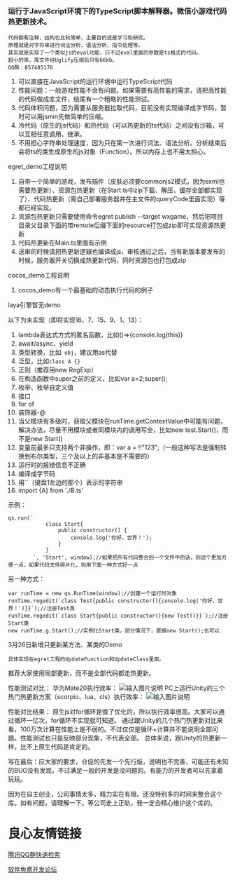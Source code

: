 ### 运行于JavaScript环境下的TypeScript脚本解释器。微信小游戏代码热更新技术。
```
代码都有注释，结构也比较简单，主要目的还是学习和研究。
原理就是对字符串进行词法分析、语法分析、指令处理等。
其实就是实现了一个类似js的eval功能，只不过eval里面的参数是ts格式的代码。
超小的库，库文件经Uglify压缩后只有66kb。
QQ群：857485170
```
1. 可以直接在JavaScript的运行环境中运行TypeScript代码
2. 性能问题：一般游戏性能不会有问题。如果需要有高性能的需求，请把高性能的代码做成库文件，结尾有一个粗略的性能测试。
3. 代码体积问题，因为需要从服务器拉取代码，目前没有实现编译成字节码，暂时可以用jsmin先做简单的压缩。
4. 冷代码（原生的js代码）和热代码（可以热更新的ts代码）之间没有沙箱，可以互相任意调用、继承。
5. 不用担心字符串处理速度，因为只在第一次进行词法、语法分析。分析结束后会将ts的类生成原生的js对象（Function）。所以内存上也不用太担心。

egret_demo工程说明
1. 自带一个简单的游戏，发布插件（皮肤必须要commonjs2模式，因为exml也需要热更新）、资源包热更新（在Start.ts中zip下载、解压、缓存全部都实现了）、代码热更新（需自己部署服务器并在主文件的queryCode里面实现）等都已经实现。
2. 资源包热更新只需要使用命令egret publish --target wxgame，然后把项目目录父目录下面的带remote后缀下面的resource打包成zip即可实现资源热更新
3. 代码热更新在Main.ts里面有示例
4. 送审的时候请把热更新逻辑也编译成js，审核通过之后，当有新版本要发布的时候，服务器开关切换成热更新代码，同时资源包也打包成zip

cocos_demo工程说明
1. cocos_demo有一个最基础的动态执行代码的例子

laya引擎暂无demo

以下为未实现（即将实现16、7、15、9、1、13）：
1. lambda表达式方式的匿名函数，比如()=>{console.log(this)}
2. await/async、yield
3. 类型转换，比如``` obj```，建议用as代替
4. 泛型，比如```class A {}```
5. 正则（推荐用new RegExp）
6. 在构造函数中super之前的定义，比如var a=2;super();
7. 枚举、枚举自定义值
8. 接口
9. for of
10. 装饰器-@
11. 当父模块有多级时，获取父模块在runTIme.getContextValue中可能有问题，解决办法，尽量不用模块或者同模块内的调用写全，比如new test.Start()，而不是new Start()
12. 变量前最多只支持两个非操作，即：var a = !!"123";（一般这种写法是强制转换到布尔类型，三个及以上的非基本是不需要的）
13. 运行时的报错信息不正确
14. 编译成字节码
15. 用``（键盘1左边的那个）表示的字符串
16. import {A} from './B.ts'

示例：
```
qs.run(`
            class Start{
                public constructor() {
                    console.log('你好，世界！');
                }
            }
        `, 'Start', window);//如果把所有代码整合到一个文件中的话，则这个更加方便一点，如果代码文件碎片化，则用下面一种方式好一点
```
另一种方式：
```
var runTime = new qs.RunTime(window);//创建一个运行时对象
runTime.regedit(`class Test{public constructor(){console.log('你好，世界！')}}`);//注册Test类
runTime.regedit(`class Start{public constructor(){new Test()}}`);//注册Start类
new runTime.g.Start();//实例化Start类，部分情况下，直接new Start();也可以
```
3月26日新增只更新某方法、某类的Demo
```
具体实现在egret工程的UpdateFunction和UpdateClass里面。
```
推荐大家使用局部更新，而不是全部代码都走热更新。


性能测试对比： 
华为Mate20执行效率： 
![输入图片说明](https://images.gitee.com/uploads/images/2019/0216/204503_bd684190_326091.jpeg "移动设备执行效率.jpg") 
PC上运行Unity的三个热门热更新方案（scorpio、lua、cls）执行效率： 
![输入图片说明](https://images.gitee.com/uploads/images/2019/0216/204705_acb7cfb2_326091.jpeg "Unity热门热更新脚本执行效率.jpg") 

性能对比结果：
原生js对for循环是做了优化的，所以执行效率很高。大家可以通过循环一亿次，for循环不实现就可知道。
通过跟Unity的几个热门热更新对比来看，100万次计算在性能上是不弱的。不过仅仅是循环+计算并不能说明全部问题。性能测试也只是反映部分现象，不代表全部。
总体来说，跟Unity的热更新一样，比不上原生代码是肯定的。

写在最后：应大家的要求，仓促的先发一个先行版，说明也不完善，可能还有未知的BUG没有发现。不过满足一般的开发是没问题的。有能力的开发者可以先拿着玩玩。

因为在自主创业，公司事情太多，精力实在有限。还没特别多的时间来整合这个库。如有问题，请理解一下。等公司走上正轨，我一定会精心维护这个库的。

 # 良心友情链接

[腾讯QQ群快速检索](http://u.720life.cn/s/8cf73f7c)

[软件免费开发论坛](http://u.720life.cn/s/bbb01dc0)